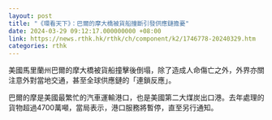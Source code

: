 ```yaml
---
layout: post
title: "《環看天下》：巴爾的摩大橋被貨船撞斷引發供應鏈擔憂"
date: 2024-03-29 09:12:17.000000000 +08:00
link: https://news.rthk.hk/rthk/ch/component/k2/1746778-20240329.htm
categories: rthk
---
```


美國馬里蘭州巴爾的摩大橋被貨船撞擊後倒塌，除了造成人命傷亡之外，外界亦關注意外對當地交通，甚至全球供應鏈的「連鎖反應」。

巴爾的摩是美國最繁忙的汽車運輸港口，也是美國第二大煤炭出口港。去年處理的貨物超過4700萬噸，當局表示，港口服務將暫停，直至另行通知。
